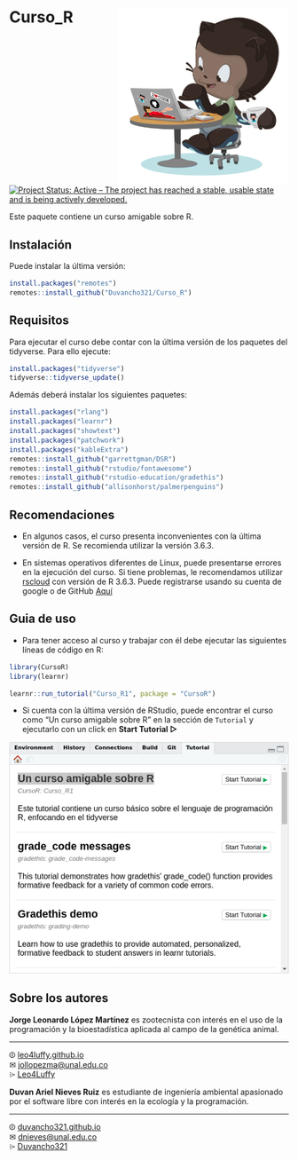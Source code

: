 
# Curso\_R <img src="./inst/tutorials/Curso_R1/images/Mi_practica-octocat.png" align="right" width="310" height="320" />

[![Project Status: Active – The project has reached a stable, usable
state and is being actively
developed.](https://www.repostatus.org/badges/latest/active.svg)](https://www.repostatus.org/#active)

Este paquete contiene un curso amigable sobre R.

## Instalación

Puede instalar la última versión:

``` r
install.packages("remotes")
remotes::install_github("Duvancho321/Curso_R")
```

## Requisitos

Para ejecutar el curso debe contar con la última versión de los paquetes
del tidyverse. Para ello ejecute:

``` r
install.packages("tidyverse")
tidyverse::tidyverse_update()
```

Además deberá instalar los siguientes paquetes:

``` r
install.packages("rlang")
install.packages("learnr")
install.packages("showtext")
install.packages("patchwork")
install.packages("kableExtra")
remotes::install_github("garrettgman/DSR")
remotes::install_github("rstudio/fontawesome")
remotes::install_github("rstudio-education/gradethis")
remotes::install_github("allisonhorst/palmerpenguins")
```

## Recomendaciones

  - En algunos casos, el curso presenta inconvenientes con la última
    versión de R. Se recomienda utilizar la versión 3.6.3.

  - En sistemas operativos diferentes de Linux, puede presentarse
    errores en la ejecución del curso. Si tiene problemas, le
    recomendamos utilizar [rscloud](https://rstudio.cloud/) con versión
    de R 3.6.3. Puede registrarse usando su cuenta de google o de GitHub
    [Aquí](https://login.rstudio.cloud/register?redirect=https%3A%2F%2Fclient.login.rstudio.cloud%2Foauth%2Flogin%3Fshow_auth%3D0%26show_login%3D1%26show_setup%3D1)

## Guia de uso

  - Para tener acceso al curso y trabajar con él debe ejecutar las
    siguientes líneas de código en R:

<!-- end list -->

``` r
library(CursoR)
library(learnr)
```

``` r
learnr::run_tutorial("Curso_R1", package = "CursoR")
```

  - Si cuenta con la última versión de RStudio, puede encontrar el curso
    como “Un curso amigable sobre R” en la sección de `Tutorial` y
    ejecutarlo con un click en **Start Tutorial ▷**

![](vignettes/Run.png)

## Sobre los autores

<div class="row">

<div class="col-md-6" markdown="1">

**Jorge Leonardo López Martínez** es zootecnista con interés en el uso
de la programación y la bioestadística aplicada al campo de la genética
animal.

<HR>

<i class="fab fa-black-tie"></i> ⏼
[leo4luffy.github.io](https://leo4luffy.github.io/)<br>
<i class="fas fa-envelope"></i> ✉ <jollopezma@unal.edu.co><br>
<i class="fa fa-github"></i> ⌲ [Leo4Luffy](https://github.com/Leo4Luffy)

</div>

<div class="col-md-6" markdown="1">

**Duvan Ariel Nieves Ruiz** es estudiante de ingeniería ambiental
apasionado por el software libre con interés en la ecología y la
programación.

<HR>

<i class="fab fa-black-tie"></i> ⏼
[duvancho321.github.io](https://duvancho321.github.io/)<br>
<i class="fas fa-envelope"></i> ✉ <dnieves@unal.edu.co><br>
<i class="fa fa-github"></i> ⌲
[Duvancho321](https://github.com/Duvancho321)

</div>

</div>
